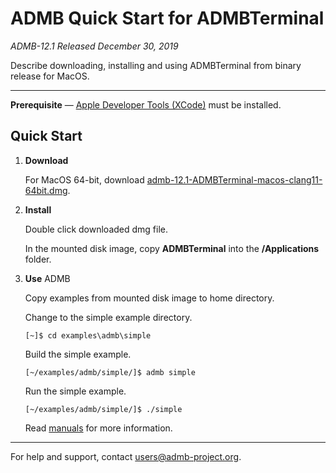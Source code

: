 # ADMB Quick Start for ADMBTerminal

*ADMB-12.1*
*Released December 30, 2019*

Describe downloading, installing and using ADMBTerminal from binary release for MacOS.

---

**Prerequisite** &mdash; [Apple Developer Tools (XCode)](https://developer.apple.com/xcode/) must be installed.

Quick Start
-----------

1. **Download**

   For MacOS 64-bit, download [admb-12.1-ADMBTerminal-macos-clang11-64bit.dmg](https://github.com/admb-project/admb/releases/download/admb-12.1/admb-12.0-ADMBTerminal-macos-clang11-64bit.dmg).

2. **Install**

   Double click downloaded dmg file.

   In the mounted disk image, copy **ADMBTerminal** into the **/Applications** folder.

3. **Use** ADMB

   Copy examples from mounted disk image to home directory.

   Change to the simple example directory.

   ```
   [~]$ cd examples\admb\simple
   ```

   Build the simple example.

   ```
   [~/examples/admb/simple/]$ admb simple
   ```

   Run the simple example.

   ```
   [~/examples/admb/simple/]$ ./simple
   ```

   Read [manuals](http://www.admb-project.org/docs/manuals/) for more information.

---
For help and support, contact <users@admb-project.org>.

